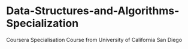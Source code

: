 # Data-Structures-and-Algorithms-Specialization
Coursera Specialisation Course from University of California San Diego
